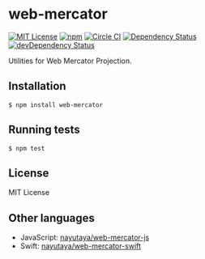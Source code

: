 
# web-mercator

[![MIT License](https://img.shields.io/badge/license-MIT-blue.svg?style=flat-square)](https://github.com/nayutaya/web-mercator-js/blob/master/LICENSE.txt)
[![npm](https://img.shields.io/npm/v/web-mercator.svg?style=flat-square)](https://www.npmjs.com/package/web-mercator)
[![Circle CI](https://img.shields.io/circleci/project/nayutaya/web-mercator-js.svg?style=flat-square)](https://circleci.com/gh/nayutaya/web-mercator-js)
[![Dependency Status](https://img.shields.io/david/nayutaya/web-mercator-js.svg?style=flat-square)](https://david-dm.org/nayutaya/web-mercator-js)
[![devDependency Status](https://img.shields.io/david/dev/nayutaya/web-mercator-js.svg?style=flat-square)](https://david-dm.org/nayutaya/web-mercator-js#info=devDependencies)

Utilities for Web Mercator Projection.

## Installation

```
$ npm install web-mercator
```

## Running tests

```
$ npm test
```

## License

MIT License

## Other languages

* JavaScript: [nayutaya/web-mercator-js](https://github.com/nayutaya/web-mercator-js)
* Swift: [nayutaya/web-mercator-swift](https://github.com/nayutaya/web-mercator-swift)
